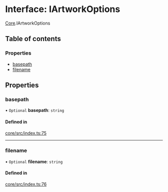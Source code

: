 # Interface: IArtworkOptions

[Core](../modules/Core.md).IArtworkOptions

## Table of contents

### Properties

- [basepath](Core.IArtworkOptions.md#basepath)
- [filename](Core.IArtworkOptions.md#filename)

## Properties

### basepath

• `Optional` **basepath**: `string`

#### Defined in

[core/src/index.ts:75](https://github.com/iniquitybbs/iniquity/blob/ff00de6/packages/core/src/index.ts#L75)

___

### filename

• `Optional` **filename**: `string`

#### Defined in

[core/src/index.ts:76](https://github.com/iniquitybbs/iniquity/blob/ff00de6/packages/core/src/index.ts#L76)
